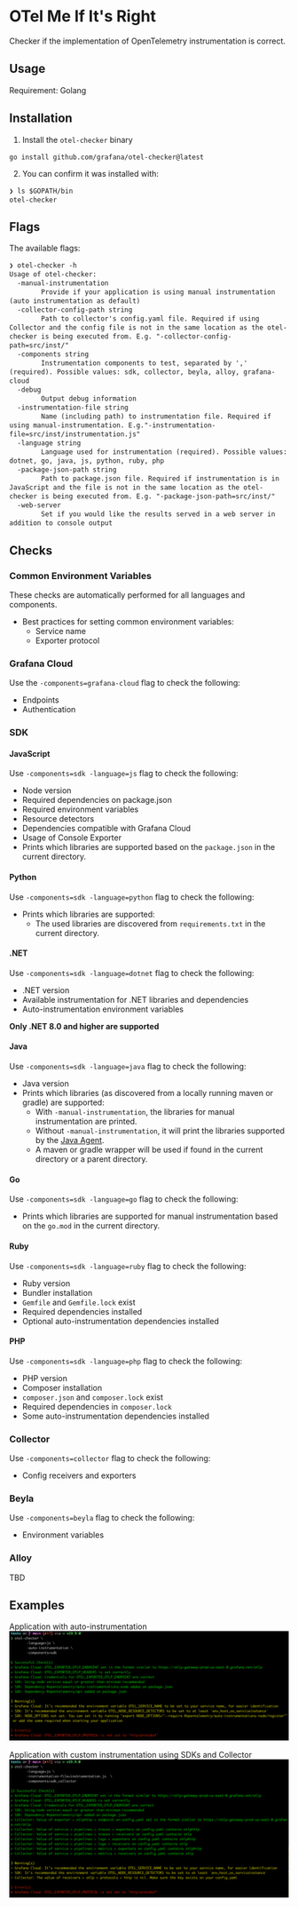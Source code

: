 # OTel Me If It's Right

Checker if the implementation of OpenTelemetry instrumentation is correct.

## Usage

Requirement: Golang

## Installation
1. Install the `otel-checker` binary
```
go install github.com/grafana/otel-checker@latest
```
2. You can confirm it was installed with:
```
❯ ls $GOPATH/bin
otel-checker
```

## Flags

The available flags:
```
❯ otel-checker -h
Usage of otel-checker:
  -manual-instrumentation
    	Provide if your application is using manual instrumentation (auto instrumentation as default)
  -collector-config-path string
    	Path to collector's config.yaml file. Required if using Collector and the config file is not in the same location as the otel-checker is being executed from. E.g. "-collector-config-path=src/inst/"
  -components string
    	Instrumentation components to test, separated by ',' (required). Possible values: sdk, collector, beyla, alloy, grafana-cloud
  -debug
        Output debug information
  -instrumentation-file string
    	Name (including path) to instrumentation file. Required if using manual-instrumentation. E.g."-instrumentation-file=src/inst/instrumentation.js"
  -language string
    	Language used for instrumentation (required). Possible values: dotnet, go, java, js, python, ruby, php
  -package-json-path string
    	Path to package.json file. Required if instrumentation is in JavaScript and the file is not in the same location as the otel-checker is being executed from. E.g. "-package-json-path=src/inst/"
  -web-server
        Set if you would like the results served in a web server in addition to console output
```

## Checks

### Common Environment Variables
         
These checks are automatically performed for all languages and components.

- Best practices for setting common environment variables:
  - Service name
  - Exporter protocol 

### Grafana Cloud

Use the `-components=grafana-cloud` flag to check the following:

- Endpoints
- Authentication

### SDK

#### JavaScript

Use `-components=sdk -language=js` flag to check the following:

- Node version
- Required dependencies on package.json
- Required environment variables
- Resource detectors
- Dependencies compatible with Grafana Cloud
- Usage of Console Exporter
- Prints which libraries are supported based on the `package.json` in the current directory.

#### Python

Use `-components=sdk -language=python` flag to check the following:

- Prints which libraries are supported:
  - The used libraries are discovered from `requirements.txt` in the current directory.

#### .NET

Use `-components=sdk -language=dotnet` flag to check the following:

- .NET version
- Available instrumentation for .NET libraries and dependencies
- Auto-instrumentation environment variables

**Only .NET 8.0 and higher are supported**

#### Java
   
Use `-components=sdk -language=java` flag to check the following:

- Java version
- Prints which libraries (as discovered from a locally running maven or gradle) are supported:
  - With `-manual-instrumentation`, the libraries for manual instrumentation are printed.
  - Without `-manual-instrumentation`, it will print the libraries supported by the [Java Agent](https://github.com/open-telemetry/opentelemetry-java-instrumentation/).
  - A maven or gradle wrapper will be used if found in the current directory or a parent directory.

#### Go

Use `-components=sdk -language=go` flag to check the following:

- Prints which libraries are supported for manual instrumentation 
  based on the `go.mod` in the current directory.

#### Ruby

Use `-components=sdk -language=ruby` flag to check the following:

- Ruby version
- Bundler installation
- `Gemfile` and `Gemfile.lock` exist
- Required dependencies installed
- Optional auto-instrumentation dependencies installed

#### PHP

Use `-components=sdk -language=php` flag to check the following:

- PHP version
- Composer installation
- `composer.json` and `composer.lock` exist
- Required dependencies in `composer.lock`
- Some auto-instrumentation dependencies installed

### Collector

Use `-components=collector` flag to check the following:

- Config receivers and exporters

### Beyla

Use `-components=beyla` flag to check the following:

- Environment variables

### Alloy
TBD

## Examples

Application with auto-instrumentation
![auto instrumentation exemple](./assets/auto.png)

Application with custom instrumentation using SDKs and Collector
![sdk and collector example](./assets/sdk.png)
